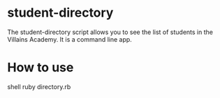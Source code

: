 # student-directory

The student-directory script allows you to see the list of students in the Villains Academy.
It is a command line app.

# How to use

shell
ruby directory.rb